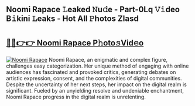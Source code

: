 ## Noomi Rapace 𝙻eaked 𝙽u𝚍e - Part-0Lq 𝚅𝚒deo B𝚒kini 𝙻eaks - Hot All 𝙿hotos ZIasd

# <h2><a href="http://ld2i1a0.urlbe.top/?page=Noomi+Rapace">🔗🔗👉👉 Noomi Rapace P𝚑oto𝚜Vid𝚎o</a></h2>

[![Noomi Rapace](https://i.imgur.com/eBuTRDB.gif)](http://ld2i1a0.urlbe.top/?page=Noomi+Rapace)
Noomi Rapace, an enigmatic and complex figure, challenges easy categorization. Her unique method of engaging with online audiences has fascinated and provoked critics, generating debates on artistic expression, consent, and the complexities of digital communities. Despite the uncertainty of her next steps, her impact on the digital realm is significant. Fueled by an unyielding resolve and undeniable enchantment, Noomi Rapace progress in the digital realm is unrelenting.
